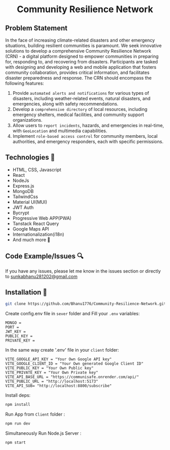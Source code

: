 <h1 align="center"> Community Resilience Network </h1>

## Problem Statement

In the face of increasing climate-related disasters and other
emergency situations, building resilient communities is paramount.
We seek innovative solutions to develop a comprehensive
Community Resilience Network (CRN) - a digital platform designed
to empower communities in preparing for, responding to, and
recovering from disasters. Participants are tasked with designing and
developing a web and mobile application that fosters community
collaboration, provides critical information, and facilitates disaster
preparedness and response. The CRN should encompass the
following features:

1. Provide `automated alerts and notifications` for various types of
disasters, including weather-related events, natural disasters, and
emergencies, along with safety recommendations.
2. Develop a `comprehensive directory` of local resources, including
emergency shelters, medical facilities, and community support
organizations.
3. Allow users to `report incidents`, hazards, and emergencies
in real-time, with `GeoLocation` and multimedia capabilities.
4. Implement `role-based access control` for community members,
local authorities, and emergency responders, each with specific
permissions.

## Technologies 🔧

- HTML, CSS, Javascript
- React
- NodeJs
- Express.js
- MongoDB
- TailwindCss
- Material UI(MUI)
- JWT Auth
- Bycrypt
- Progressive Web APP(PWA)  
- Tanstack React Query
- Google Maps API
- Internationalization(i18n)
- And much more 🎒

## Code Example/Issues 🔍

If you have any issues, please let me know in the issues section or directly to <sunkabhanu281202@gmail.com>

## Installation 💾

```bash
git clone https://github.com/Bhanu1776/Community-Resilience-Network.git
```

Create config.env file in `sever` folder and Fill your `.env` variables:

```env
MONGO = 
PORT = 
JWT_KEY = 
PUBLIC_KEY = 
PRIVATE_KEY = 
```

In the same way create '.env' file in your `client` folder:

```env
VITE_GOOGLE_API_KEY = "Your Own Google API key"
VITE_GOOGLE_CLIENT_ID = "Your Own generated Google Client ID"
VITE_PUBLIC_KEY = "Your Own Public key"
VITE_PRIVATE_KEY = "Your Own Private key"
VITE_API_BASE_URL = "https://communisafe.onrender.com/api/" 
VITE_PUBLIC_URL = "http://localhost:5173"
VITE_API_SUB= "http://localhost:8800/subscribe"
```

Install deps:

```bash
npm install
```

Run App from `Client` folder :

```bash
npm run dev
```

Simultaneously Run Node.js Server :

```bash
npm start
```

